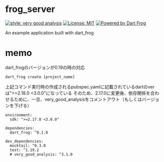 # frog_server

[![style: very good analysis][very_good_analysis_badge]][very_good_analysis_link]
[![License: MIT][license_badge]][license_link]
[![Powered by Dart Frog](https://img.shields.io/endpoint?url=https://tinyurl.com/dartfrog-badge)](https://dartfrog.vgv.dev)

An example application built with dart_frog

[license_badge]: https://img.shields.io/badge/license-MIT-blue.svg
[license_link]: https://opensource.org/licenses/MIT
[very_good_analysis_badge]: https://img.shields.io/badge/style-very_good_analysis-B22C89.svg
[very_good_analysis_link]: https://pub.dev/packages/very_good_analysis



# memo

dart_frogのバージョンが0.19の時の対応

```
dart_frog create [project_name]
```
上記コマンド実行時の作成されるpubspec.yamlに記載されているdartのverは">=2.18.0 <3.0.0"になっている
そのため、2.17.0に変更後、依存関係を合わせるために、一旦、very_good_analysisをコメントアウト（もしくはバージョンを下げる）

```
environment:
  sdk: ">=2.17.0 <3.0.0"

dependencies:
  dart_frog: ^0.1.0

dev_dependencies:
  mocktail: ^0.3.0
  test: ^1.19.2
  # very_good_analysis: ^3.1.0
```